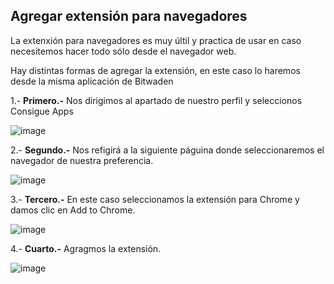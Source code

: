 ## Agregar extensión para navegadores ##

La extenxión para navegadores es muy últil y practica de usar en caso necesitemos hacer todo sólo desde el navegador web.

Hay distintas formas de agregar la extensión, en este caso lo haremos desde la misma aplicación de Bitwaden

1.- **Primero.-** Nos dirigimos al apartado de nuestro perfil y seleccionos Consigue Apps

![image](https://rms-api-alpha.dsroma.info/v1/q/74J-Ff.goal-image)

2.- **Segundo.-** Nos refigirá a la siguiente páguina donde seleccionaremos el navegador de nuestra preferencia.

![image](https://rms-api-alpha.dsroma.info/v1/q/J7L-K3.goal-image)

3.- **Tercero.-** En este caso seleccionamos la extensión para Chrome y damos clic en Add to Chrome.  

![image](https://rms-api-alpha.dsroma.info/v1/q/unT-o0.goal-image)

4.- **Cuarto.-** Agragmos la extensión.  

![image](https://rms-api-alpha.dsroma.info/v1/q/DUf-5R.goal-image)